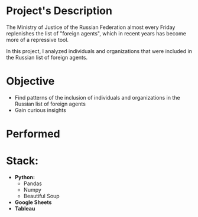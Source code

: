 # Project's Description
The Ministry of Justice of the Russian Federation almost every Friday replenishes the list of "foreign agents", which in recent years has become more of a repressive tool. 

In this project, I analyzed individuals and organizations that were included in the Russian list of foreign agents.

# Objective
* Find patterns of the inclusion of individuals and organizations in the Russian list of foreign agents
* Gain curious insights

# Performed

# Stack:

* **Python:**
  * Pandas
  * Numpy
  * Beautiful Soup
* **Google Sheets**
* **Tableau**
